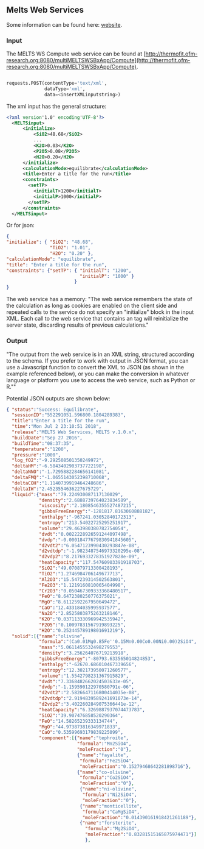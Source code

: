## Melts Web Services


Some information can be found here: [website](http://melts.ofm-research.org/web-services.html).


### Input

The MELTS WS Compute web service can be found at [http://thermofit.ofm-research.org:8080/multiMELTSWSBxApp/Compute](http://thermofit.ofm-research.org:8080/multiMELTSWSBxApp/Compute).

```python

requests.POST(contentType='text/xml',
              dataType='xml',
              data=<insertXMLinputstring>)
```

The xml input has the general structure:
```xml
<?xml version'1.0' encoding'UTF-8'?>
  <MELTSinput>
      <initialize>
          <SiO2>48.68</SiO2>
          ...
          <K2O>0.03</K2O>
          <P2O5>0.08</P2O5>
          <H2O>0.20</H2O>
      </initialize>
      <calculationMode>equilibrate</calculationMode>
      <title>Enter a title for the run</title>
      <constraints>
        <setTP>
          <initialT>1200</initialT>
          <initialP>1000</initialP>
        </setTP>
      </constraints>
  </MELTSinput>
```

Or for json:
```json
{
"initialize": { "SiO2": "48.68",
                "TiO2": "1.01",
                "H2O": "0.20" },
"calculationMode": "equilibrate",
"title": "Enter a title for the run",
"constraints": {"setTP": { "initialT": "1200",
                           "initialP": "1000" }
                         }
}
```

The web service has a memory: "The web service remembers the state of the calculation as long as cookies are enabled on the client side and repeated calls to the service do not specify an "initialize" block in the input XML. Each call to the web service that contains an <initialize/> tag will reinitialize the server state, discarding results of previous calculations."


### Output

"The output from the web service is in an XML string, structured according to the schema. If you prefer to work with output in JSON format, you can use a Javascript function to convert the XML to JSON (as shown in the example referenced below), or you can make the conversion in whatever language or platform you use to access the web service, such as Python or R.""

Potential JSON outputs are shown below:
```JSON
{ "status":"Success: Equilibrate",
  "sessionID":"552291051.596800.1804289383",
  "title":"Enter a title for the run",
  "time":"Mon Jul 2 23:10:51 2018",
  "release":"MELTS Web Services, MELTS v.1.0.x",
  "buildDate":"Sep 27 2016",
  "buildTime":"08:37:35",
  "temperature":"1200",
  "pressure":"1000",
  "log_fO2":"-9.292508501350249972",
  "deltaHM":"-6.5843402903737722198",
  "deltaNNO":"-1.7295882284656141081",
  "deltaFMQ":"-1.0655143052398710068",
  "deltaCOH":"1.1140739919464248686",
  "deltaIW":"2.4523554636227675729",
  "liquid":{"mass":"79.224930087117130029",
            "density":"2.6888739764023834589",
            "viscosity":"2.1808546355527487215",
            "gibbsFreeEnergy":"-1281817.8163060888182",
            "enthalpy":"-967241.03052840172313",
            "entropy":"213.54022725295251917",
            "volume":"29.463980380782754054",
            "dvdt":"0.0022228926591244097498",
            "dvdp":"-0.00018477679830941845605",
            "d2vdt2":"6.0547123990430293847e-08",
            "d2vdtdp":"-1.9823487546973320295e-08",
            "d2vdp2":"8.2176933278351927828e-09",
            "heatCapacity":"117.54760903391918703",
            "SiO2":"49.070879713300428193",
            "TiO2":"1.2746984706149677713",
            "Al2O3":"15.547239314502563801",
            "Fe2O3":"1.1219160810065404998",
            "Cr2O3":"0.050467309333368480517",
            "FeO":"8.6472380250776375021",
            "MgO":"8.6112592267950649472",
            "CaO":"12.433184035995937577",
            "Na2O":"2.8525803875263218146",
            "K2O":"0.037113330969942535942",
            "P2O5":"0.10097831567919893225",
            "H2O":"0.25244578919801691219"},
  "solid":[{"name":"olivine",
            "formula":"(Ca0.01Mg0.85Fe''0.15Mn0.00Co0.00Ni0.00)2SiO4",
            "mass":"5.0611455532498279553",
            "density":"3.256264076719213918",
            "gibbsFreeEnergy":"-80793.633565014824853",
            "enthalpy":"-62670.686010467339656",
            "entropy":"12.302173950071260577",
            "volume":"1.5542798231367915829",
            "dvdt":"7.3368482662024503633e-05",
            "dvdp":"-1.159590122970580791e-06",
            "d2vdt2":"2.5826647116800414035e-08",
            "d2vdtdp":"2.9194839589241691073e-14",
            "d2vdp2":"3.4022602849075366441e-12",
            "heatCapacity":"6.3269887937074473783",
            "SiO2":"39.907476858520290364",
            "FeO":"14.58265239333134744",
            "MgO":"44.973873816349971833",
            "CaO":"0.53599693179839225099",
            "component":[{"name":"tephroite",
                          "formula":"Mn2SiO4",
                          "moleFraction":"0"},
                          {"name":"fayalite",
                           "formula":"Fe2SiO4",
                           "moleFraction":"0.15279468642281898716"},
                          {"name":"co-olivine",
                           "formula":"Co2SiO4",
                           "moleFraction":"0"},
                           {"name":"ni-olivine",
                            "formula":"Ni2SiO4",
                            "moleFraction":"0"},
                           {"name":"monticellite",
                            "formula":"CaMgSiO4",
                            "moleFraction":"0.014390161918421261189"},
                           {"name":"forsterite",
                             "formula":"Mg2SiO4",
                             "moleFraction":"0.83281515165875974471"}]
                             },

```
